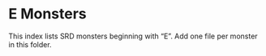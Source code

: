 # E Monsters

This index lists SRD monsters beginning with “E”. Add one file per monster in this folder.

